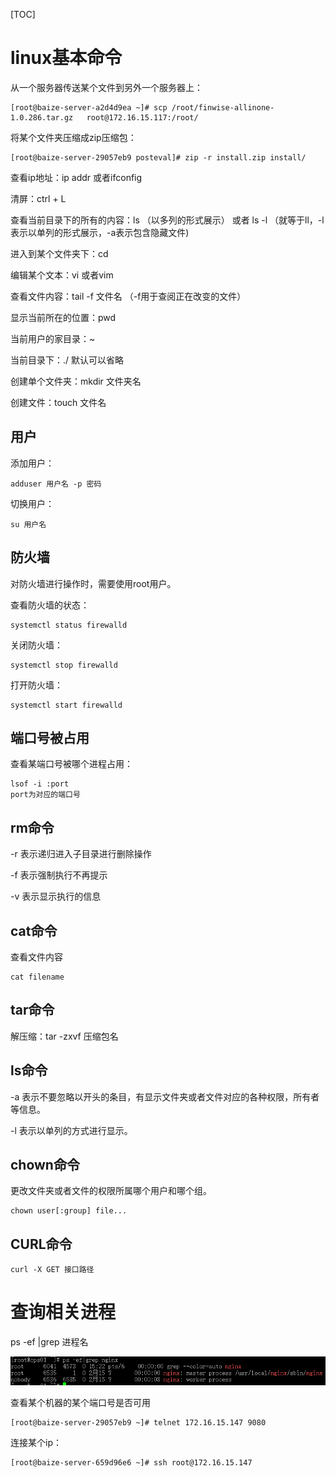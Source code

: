 [TOC]
# linux基本命令

从一个服务器传送某个文件到另外一个服务器上：

```
[root@baize-server-a2d4d9ea ~]# scp /root/finwise-allinone-1.0.286.tar.gz   root@172.16.15.117:/root/
```

将某个文件夹压缩成zip压缩包：

```
[root@baize-server-29057eb9 posteval]# zip -r install.zip install/
```

查看ip地址：ip addr 或者ifconfig

清屏：ctrl + L

查看当前目录下的所有的内容：ls （以多列的形式展示） 或者 ls -l （就等于ll，-l 表示以单列的形式展示，-a表示包含隐藏文件) 

进入到某个文件夹下：cd

编辑某个文本：vi 或者vim

查看文件内容：tail -f 文件名 （-f用于查阅正在改变的文件）

显示当前所在的位置：pwd

当前用户的家目录：~

当前目录下：./   默认可以省略

创建单个文件夹：mkdir  文件夹名

创建文件：touch  文件名

## 用户

添加用户：

```
adduser 用户名 -p 密码
```

切换用户：

```
su 用户名
```

## 防火墙

对防火墙进行操作时，需要使用root用户。

查看防火墙的状态：

```
systemctl status firewalld
```

关闭防火墙：

```
systemctl stop firewalld
```

打开防火墙：

```
systemctl start firewalld
```

## 端口号被占用

查看某端口号被哪个进程占用：

```
lsof -i :port
port为对应的端口号
```

## rm命令

-r 表示递归进入子目录进行删除操作

-f 表示强制执行不再提示

-v 表示显示执行的信息

## cat命令

查看文件内容

```
cat filename
```

## tar命令

解压缩：tar -zxvf 压缩包名

## ls命令

-a 表示不要忽略以开头的条目，有显示文件夹或者文件对应的各种权限，所有者等信息。

-l 表示以单列的方式进行显示。

## chown命令

更改文件夹或者文件的权限所属哪个用户和哪个组。

```
chown user[:group] file...
```

## CURL命令

```
curl -X GET 接口路径
```



# 查询相关进程

ps -ef |grep 进程名

![在这里插入图片描述](./linux.assets/2020122916271564.png)





查看某个机器的某个端口号是否可用

```
[root@baize-server-29057eb9 ~]# telnet 172.16.15.147 9080
```

连接某个ip：

```
[root@baize-server-659d96e6 ~]# ssh root@172.16.15.147
```

